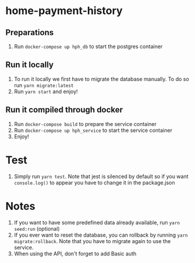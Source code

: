 # home-payment-history


## Preparations
1. Run `docker-compose up hph_db` to start the postgres container

## Run it locally
1. To run it locally we first have to migrate the database manually. To do so run `yarn migrate:latest`
2. Run `yarn start` and enjoy!

## Run it compiled through docker
1. Run `docker-compose build` to prepare the service container
2. Run `docker-compose up hph_service` to start the service container
3. Enjoy!

# Test
1. Simply run `yarn test`. Note that jest is silenced by default so if you want `console.log()` to appear you have to change it in the package.json

# Notes
1. If you want to have some predefined data already available, run `yarn seed:run` (optional)
2. If you ever want to reset the database, you can rollback by running `yarn migrate:rollback`. Note that you have to migrate again to use the service.
3. When using the API, don't forget to add Basic auth